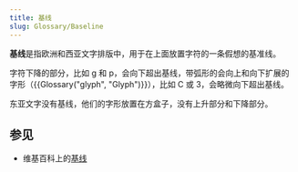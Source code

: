 ```yaml
---
title: 基线
slug: Glossary/Baseline
---
```


**基线**是指欧洲和西亚文字排版中，用于在上面放置字符的一条假想的基准线。

字符下降的部分，比如 g 和 p，会向下超出基线，带弧形的会向上和向下扩展的字形（{{Glossary("glyph", "Glyph")}}），比如 C 或 3，会略微向下超出基线。

东亚文字没有基线，他们的字形放置在方盒子，没有上升部分和下降部分。

## 参见

- 维基百科上的[基线](https://en.wikipedia.org/wiki/Baseline)
